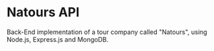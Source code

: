 # Natours API
Back-End implementation of a tour company called "Natours", using Node.js, Express.js and MongoDB. 
